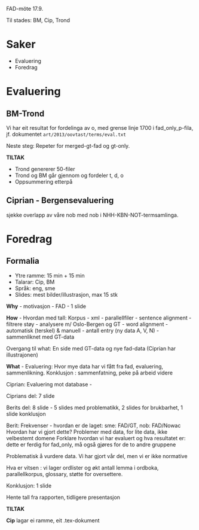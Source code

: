 



FAD-möte 17.9.


Til stades: BM, Cip, Trond


# Saker


* Evaluering
* Foredrag




# Evaluering


## BM-Trond


Vi har eit resultat for fordelinga av o, med grense linje 1700 i 
fad_only_p-fila, 
jf. dokumentet `art/2013/oovtast/terms/eval.txt`


Neste steg: Repeter for merged-gt-fad og gt-only.




**TILTAK**


* Trond genererer 50-filer
* Trond og BM går gjennom og fordeler t, d, o
* Oppsummering etterpå


## Ciprian - Bergensevaluering


sjekke overlapp av våre nob med nob i NHH-KBN-NOT-termsamlinga.






# Foredrag


## Formalia


* Ytre ramme: 15 min + 15 min
* Talarar: Cip, BM
* Språk: eng, sme
* Slides: mest bilder/illustrasjon, max 15 stk


**Why** - motivasjon - FAD - 1 slide


**How** - Hvordan med tall: Korpus - xml - parallellfiler - sentence alignment - filtrere støy - analysere m/ Oslo-Bergen og GT - word alignment - automatisk (terskel) & manuell - antall entry (ny data A, V, N) - sammenliknet med GT-data


Overgang til what: En side med GT-data og nye fad-data (Ciprian har illustrajonen)


**What** - Evaluering: Hvor mye data har vi fått fra fad, evaluering, sammenlikning. Konklusjon : sammenfatning, peke på arbeid videre


Ciprian: Evaluering mot database - 


Ciprians del: 7 slide


Berits del: 8 slide - 5 slides med problematikk, 2 slides for brukbarhet, 1 slide konklusjon


Berit: Frekvenser - hvordan er de laget: sme: FAD/GT, nob: FAD/Nowac
Hvordan har vi gjort dette?
Problemer med data, for lite data, ikke velbestemt domene
Forklare hvordan vi har evaluert og hva resultatet er: dette er ferdig for fad_only, må også gjøres for de to andre gruppene 


Problematisk å vurdere data. Vi har gjort vår del, men vi er ikke normative


Hva er vitsen : vi lager ordlister og økt antall lemma i ordboka, parallellkorpus, glossary, støtte for oversettere. 


Konklusjon: 1 slide


Hente tall fra rapporten, tidligere presentasjon




**TILTAK**


**Cip** lagar ei ramme, eit .tex-dokument







